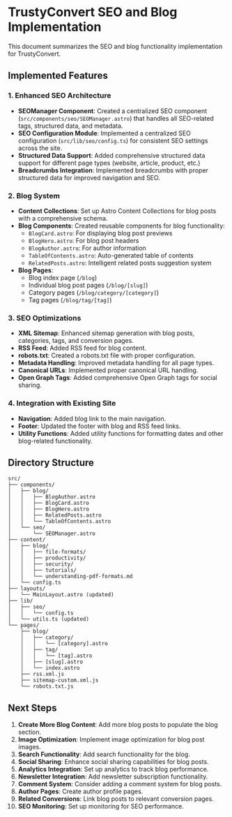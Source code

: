 # TrustyConvert SEO and Blog Implementation

This document summarizes the SEO and blog functionality implementation for TrustyConvert.

## Implemented Features

### 1. Enhanced SEO Architecture

- **SEOManager Component**: Created a centralized SEO component (`src/components/seo/SEOManager.astro`) that handles all SEO-related tags, structured data, and metadata.
- **SEO Configuration Module**: Implemented a centralized SEO configuration (`src/lib/seo/config.ts`) for consistent SEO settings across the site.
- **Structured Data Support**: Added comprehensive structured data support for different page types (website, article, product, etc.)
- **Breadcrumbs Integration**: Implemented breadcrumbs with proper structured data for improved navigation and SEO.

### 2. Blog System

- **Content Collections**: Set up Astro Content Collections for blog posts with a comprehensive schema.
- **Blog Components**: Created reusable components for blog functionality:
  - `BlogCard.astro`: For displaying blog post previews
  - `BlogHero.astro`: For blog post headers
  - `BlogAuthor.astro`: For author information
  - `TableOfContents.astro`: Auto-generated table of contents
  - `RelatedPosts.astro`: Intelligent related posts suggestion system
- **Blog Pages**:
  - Blog index page (`/blog`)
  - Individual blog post pages (`/blog/[slug]`)
  - Category pages (`/blog/category/[category]`)
  - Tag pages (`/blog/tag/[tag]`)

### 3. SEO Optimizations

- **XML Sitemap**: Enhanced sitemap generation with blog posts, categories, tags, and conversion pages.
- **RSS Feed**: Added RSS feed for blog content.
- **robots.txt**: Created a robots.txt file with proper configuration.
- **Metadata Handling**: Improved metadata handling for all page types.
- **Canonical URLs**: Implemented proper canonical URL handling.
- **Open Graph Tags**: Added comprehensive Open Graph tags for social sharing.

### 4. Integration with Existing Site

- **Navigation**: Added blog link to the main navigation.
- **Footer**: Updated the footer with blog and RSS feed links.
- **Utility Functions**: Added utility functions for formatting dates and other blog-related functionality.

## Directory Structure

```
src/
├── components/
│   ├── blog/
│   │   ├── BlogAuthor.astro
│   │   ├── BlogCard.astro
│   │   ├── BlogHero.astro
│   │   ├── RelatedPosts.astro
│   │   └── TableOfContents.astro
│   └── seo/
│       └── SEOManager.astro
├── content/
│   ├── blog/
│   │   ├── file-formats/
│   │   ├── productivity/
│   │   ├── security/
│   │   ├── tutorials/
│   │   └── understanding-pdf-formats.md
│   └── config.ts
├── layouts/
│   └── MainLayout.astro (updated)
├── lib/
│   ├── seo/
│   │   └── config.ts
│   └── utils.ts (updated)
└── pages/
    ├── blog/
    │   ├── category/
    │   │   └── [category].astro
    │   ├── tag/
    │   │   └── [tag].astro
    │   ├── [slug].astro
    │   └── index.astro
    ├── rss.xml.js
    ├── sitemap-custom.xml.js
    └── robots.txt.js
```

## Next Steps

1. **Create More Blog Content**: Add more blog posts to populate the blog section.
2. **Image Optimization**: Implement image optimization for blog post images.
3. **Search Functionality**: Add search functionality for the blog.
4. **Social Sharing**: Enhance social sharing capabilities for blog posts.
5. **Analytics Integration**: Set up analytics to track blog performance.
6. **Newsletter Integration**: Add newsletter subscription functionality.
7. **Comment System**: Consider adding a comment system for blog posts.
8. **Author Pages**: Create author profile pages.
9. **Related Conversions**: Link blog posts to relevant conversion pages.
10. **SEO Monitoring**: Set up monitoring for SEO performance. 